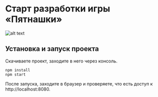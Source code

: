 # Старт разработки игры «Пятнашки»
![alt text](https://prnt.sc/AGsMj8j4oBwE)
## Установка и запуск проекта

Скачиваете проект, заходите в него через консоль.

```
npm install
npm start
```

После запуска, заходите в браузер и проверяете, что есть доступ к http://localhost:8080.
